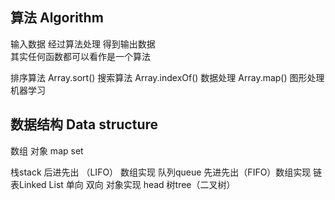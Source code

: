 ## 算法 Algorithm
输入数据 经过算法处理 得到输出数据  
其实任何函数都可以看作是一个算法


排序算法 Array.sort()
搜索算法 Array.indexOf()
数据处理 Array.map()
图形处理
机器学习 


## 数据结构 Data structure
数组 对象 map set

栈stack   后进先出 （LIFO）  数组实现
队列queue  先进先出（FIFO）数组实现
链表Linked List   单向 双向  对象实现 head 
树tree（二叉树）